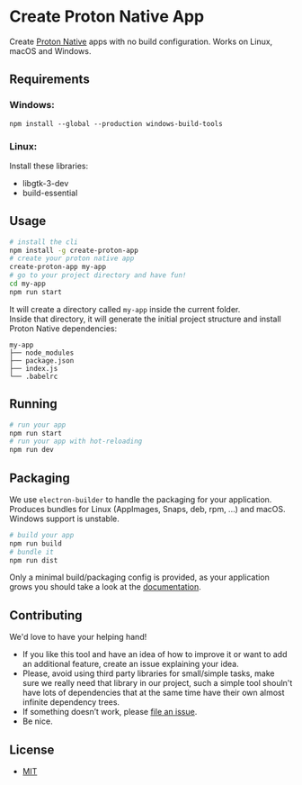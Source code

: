 
# Create Proton Native App

Create [Proton Native](https://proton-native.js.org/#/) apps with no build configuration. Works on Linux, macOS and Windows.

## Requirements

### Windows:
```
npm install --global --production windows-build-tools
```

### Linux:
Install these libraries:
- libgtk-3-dev
- build-essential


## Usage

```sh
# install the cli
npm install -g create-proton-app
# create your proton native app
create-proton-app my-app
# go to your project directory and have fun!
cd my-app
npm run start
```

It will create a directory called `my-app` inside the current folder.<br>
Inside that directory, it will generate the initial project structure and install Proton Native dependencies:

```
my-app
├── node_modules
├── package.json
├── index.js
└── .babelrc
```

## Running

```sh
# run your app
npm run start
# run your app with hot-reloading
npm run dev
```

## Packaging

We use `electron-builder` to handle the packaging for your application. Produces bundles for Linux (AppImages, Snaps, deb, rpm, ...) and macOS. Windows support is unstable.


```sh
# build your app
npm run build
# bundle it
npm run dist
```
Only a minimal build/packaging config is provided, as your application grows you should take a look at the [documentation](https://www.electron.build/).

## Contributing

We'd love to have your helping hand! 
- If you like this tool and have an idea of how to improve it or want to add an additional feature, create an issue explaining your idea. 
- Please, avoid using third party libraries for small/simple tasks, make sure we really need that library in our project, such a simple tool shouln't have lots of dependencies that at the same time have their own almost infinite dependency trees. 
- If something doesn’t work, please [file an issue](https://github.com/albe-rosado/create-proton-app/issues/new).
- Be nice.

## License
- [MIT](https://opensource.org/licenses/MIT)